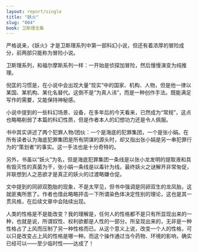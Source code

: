 ```yaml
---
layout: report/single
title: "妖火"
slug: "004"
book: 卫斯理全集
---
```

严格说来，《妖火》才是卫斯理系列中第一部科幻小说，但还有着浓厚的冒险成分，前两部只能称为冒险小说。

卫斯理系列，和福尔摩斯系列一样：一开始是侦探加冒险，然后慢慢演变为纯推理。

倪匡的习惯是，在小说中会出现大量“现实”中的国家、机构、人物，但是他一律以某国、某机构、某化名替代。这倒不是“为真人讳”，而是一种创作手法。既能满足写作的需要，又能保持神秘感。

小说中提到的一些科幻场景、设备，在多年后的今天看来，已然成为“常规”，这点也略略削弱了本篇的科幻性质，但是作者本人的幻想功力还是令人佩服。

书中其实讲述了两个犯罪人物/团伙：一个是海底的犯罪集团，一个是张小娟。在所有读者认为海底犯罪集团是所有阴谋的源头时，却又指出张小娟是另一串犯罪行为的“策划者”的事实。这一手法也是十分奇特的。

另外，书虽以“妖火”为名，但是海底犯罪集团一条线是以张小龙发明的提取液和具有毁灭性的真菌为干，张小娟一条线是以毒针为线。最终妖火之谜解开非常匆促，并联想到人之恶欲才是真正的妖火的过渡略嫌仓促。

文中提到的同卵双胞胎的现象，不是太罕见，但书中强调是同卵双生的龙凤胎，这就匪夷所思了。作者也借此略略抨击一下所谓染色体决定性别的理论，这也是其一贯风格，在后续文章中会陆续出现。

人类的性格是不是能改变？我的理解是，任何人的性格都不是只有所显现出来的一种，也就是说，所谓奴性、权利欲都是人性的一部分。所呈现出来的，无非是一种性格占了上风而压制了另一种性格而已。从这个意义上说，改变一个人的性格，可以只是改变占上风的性格是哪一种。而这个操作通过当今药物、环境的影响，确实已经可以——至少临时性——达成了！
